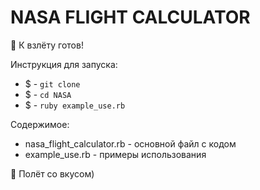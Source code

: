 # NASA FLIGHT CALCULATOR

:rocket: К взлёту готов!


Инструкция для запуска:

- $ - `git clone `
- $ - `cd NASA`
- $ - `ruby example_use.rb`

Содержимое:

- nasa_flight_calculator.rb - основной файл с кодом
- example_use.rb - примеры использования


:tangerine: Полёт со вкусом)